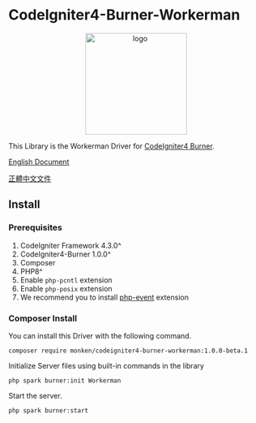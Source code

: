 # CodeIgniter4-Burner-Workerman

<p align="center">
  <a href="https://ciburner.com//">
    <img src="https://i.imgur.com/YI4RqdP.png" alt="logo" width="200" />
  </a>
</p>

This Library is the Workerman Driver for [CodeIgniter4 Burner](https://github.com/monkenWu/CodeIgniter4-Burner).

[English Document](https://ciburner.com/en/workerman/)

[正體中文文件](https://ciburner.com/zh_TW/workerman/)

## Install

### Prerequisites
1. CodeIgniter Framework 4.3.0^
2. CodeIgniter4-Burner 1.0.0^
3. Composer
4. PHP8^
5. Enable `php-pcntl` extension
6. Enable `php-posix` extension
7. We recommend you to install [php-event](https://www.php.net/manual/en/book.event.php) extension

### Composer Install

You can install this Driver with the following command.

```
composer require monken/codeigniter4-burner-workerman:1.0.0-beta.1
```

Initialize Server files using built-in commands in the library

```
php spark burner:init Workerman
```

Start the server.

```
php spark burner:start
```
